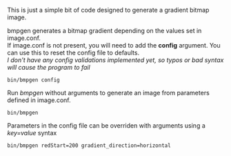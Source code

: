 This is just a simple bit of code designed to generate a gradient bitmap image.

bmpgen generates a bitmap gradient depending on the values set in image.conf.\
If image.conf is not present, you will need to add the **config** argument. You can use this to reset the config file to defaults.\
*I don't have any config validations implemented yet, so typos or bad syntax will cause the program to fail*
```
bin/bmpgen config
```

Run *bmpgen* without arguments to generate an image from parameters defined in image.conf.
```
bin/bmpgen
```

Parameters in the config file can be overriden with arguments using a *key=value* syntax
```
bin/bmpgen redStart=200 gradient_direction=horizontal
```

